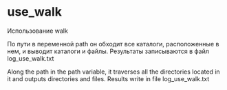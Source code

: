 # use_walk
Использование walk

По пути в переменной path он обходит все каталоги, расположенные в нем, и выводит каталоги и файлы. Результаты записываются в файл log_use_walk.txt

Along the path in the path variable, it traverses all the directories located in it and outputs directories and files. Results write in file log_use_walk.txt
